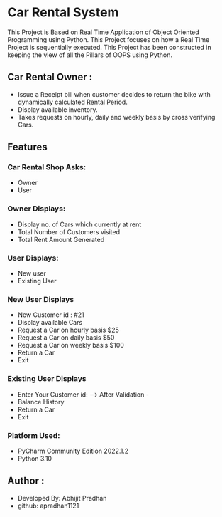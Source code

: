 
# Car Rental System 

This Project is Based on Real Time Application of Object Oriented Programming using Python.
This Project focuses on how a Real Time Project is sequentially executed.
This Project has been constructed in keeping the view of all the Pillars of OOPS using Python.
## Car Rental Owner :
- Issue a Receipt bill when customer decides to return the bike with dynamically calculated  Rental Period.  
- Display available inventory.
- Takes requests on hourly, daily and weekly basis by cross verifying Cars.

## Features
### Car Rental Shop Asks:
- Owner             
- User

### Owner Displays:
- Display no. of Cars which currently at rent
- Total Number of Customers visited
- Total Rent Amount Generated

### User Displays:
- New user
- Existing User

### New User Displays
- New Customer id : #21
- Display available Cars
- Request a Car on hourly basis $25
- Request a Car on daily basis $50
- Request a Car on weekly basis $100
- Return a Car
- Exit

### Existing User Displays
- Enter Your Customer id:
--> After Validation -
- Balance History
- Return a Car
- Exit

### Platform Used:
- PyCharm Community Edition 2022.1.2
- Python 3.10

## Author :
- Developed By: Abhijit Pradhan 
- github: apradhan1121